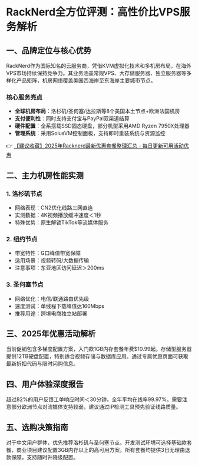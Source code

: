 # RackNerd全方位评测：高性价比VPS服务解析

## 一、品牌定位与核心优势
RackNerd作为国际知名的云服务商，凭借KVM虚拟化技术和多机房布局，在海外VPS市场持续保持竞争力。其业务涵盖常规VPS、大存储服务器、独立服务器等多样化产品矩阵，机房网络覆盖美国西海岸至东海岸主要城市节点。

### 核心服务亮点
- **全球机房布局**：洛杉矶/圣何塞/达拉斯等8个美国本土节点+欧洲法国机房
- **支付便利性**：同时支持支付宝与PayPal双渠道结算
- **硬件配置**：全系搭载SSD固态硬盘，部分机型采用AMD Ryzen 7950X处理器
- **管理系统**：采用SolusVM控制面板，支持即时重装系统与资源监控

👉 [【建议收藏】2025年Racknerd最新优惠套餐整理汇总 - 每日更新可用活动优惠](https://bit.ly/Rack_Nerd)

## 二、主力机房性能实测
### 1. 洛杉矶节点
- 网络表现：CN2优化线路三网直连
- 实测数据：4K视频播放缓冲速度＜1秒
- 特殊优势：原生解锁TikTok等流媒体服务

### 2. 纽约节点
- 带宽特性：G口峰值带宽保障
- 适用场景：视频转码/大数据传输
- 注意事项：东亚地区访问延迟＞200ms

### 3. 圣何塞节点
- 网络优化：电信/联通路由优先级
- 速度测试：单线程下载峰值达160Mbps
- 推荐用途：跨境电商独立站部署

## 三、2025年优惠活动解析
当前促销包含多梯度配置方案，入门款1GB内存套餐年费$10.99起。存储型服务器提供12TB硬盘配置，特别适合视频存储与数据库应用。通过专属优惠页面可获取最新折扣代码与限时闪购信息。

## 四、用户体验深度报告
超过82%的用户反馈工单响应时间＜30分钟，全年平均在线率99.97%。需要注意部分欧洲节点对流媒体支持较弱，建议通过IP检测工具预先验证线路质量。

## 五、选购决策指南
对于中文用户群体，优先推荐洛杉矶与圣何塞节点。开发测试环境可选择基础款套餐，商业项目建议配置3GB内存以上的高可用方案。所有套餐均提供3日无理由退款保障，支持随时升降级配置。
